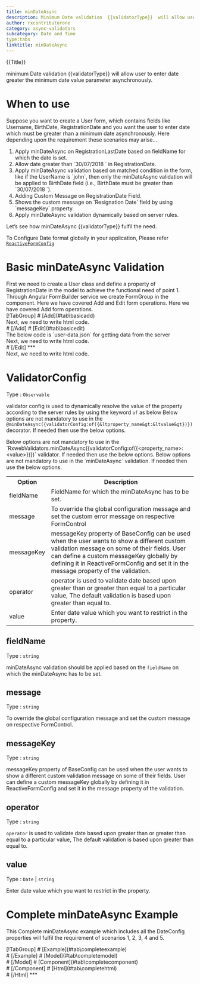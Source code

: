 ```yaml
---
title: minDateAsync  
description: Minimum Date validation  {{validatorType}}  will allow user to enter date greater the minimum date value parameter.
author: rxcontributorone
category: async-validators
subcategory: Date and Time
type:tabs
linktitle: minDateAsync
---
```


<div class="title-bar top_title"><p>{{Title}}</p></div> <div class="title-bar"><p>minimum Date validation  {{validatorType}}  will allow user to enter date greater the minimum date value parameter asynchronously.</p></div>

# When to use
Suppose you want to create a User form, which contains fields like Username, BirthDate, RegistrationDate and you want the user to enter date which must be greater rhan a minimum date asynchronously. Here depending upon the requirement these scenarios may arise...
<ol class='showHideElement'>
  <li>Apply minDateAsync on RegistrationLastDate  based on fieldName for which the date is set.</li> 
	<li>Allow date greater than `30/07/2018 ` in RegistrationDate.</li>
	<li>Apply minDateAsync validation based on matched condition in the form, like if the UserName is `john`, then only the minDateAsync validation will be  applied to BirthDate field (i.e., BirthDate must be greater than `30/07/2018 `).</li>
	<li>Adding Custom Message on RegistrationDate Field.</li>
  <li>Shows the custom message on `Resignation Date` field by using `messageKey` property.</li>
	<data-scope scope="['decorator','validator']">
	<li>Apply minDateAsync validation dynamically based on server rules.</li>
	</data-scope>
</ol>
Let’s see how minDateAsync {{validatorType}} fulfil the need.

To Configure Date format globally in your application, Please refer <a href="/api/reactive-form-config">`ReactiveFormConfig`</a>

# Basic minDateAsync Validation
<data-scope scope="['decorator','template-driven-directives','template-driven-decorators']">
First we need to create a User class and define a property of RegistrationDate in the model to achieve the functional need of point 1.
<div component="app-code" key="minDateAsync-add-model"></div> 
</data-scope>
Through Angular FormBuilder service we create FormGroup in the component.
<data-scope scope="['decorator']">
Here we have covered Add and Edit form operations. 
</data-scope>

<data-scope scope="['validator','template-driven-directives','template-driven-decorators']">
Here we have covered Add form operations. 
</data-scope>

<data-scope scope="['decorator']">
<div component="app-tabs" key="basic-operations"></div>
[!TabGroup]
# [Add](#tab\basicadd)
<div component="app-code" key="minDateAsync-add-component"></div> 
Next, we need to write html code.
<div component="app-code" key="minDateAsync-add-html"></div> 
<div component="app-example-runner" ref-component="app-minDateAsync-add"></div>
# [/Add]
# [Edit](#tab\basicedit)
<div component="app-code" key="minDateAsync-edit-component"></div>
The below code is `user-data.json` for getting data from the server 
<div component="app-code" key="minDateAsync-edit-json"></div> 
Next, we need to write html code.
<div component="app-code" key="minDateAsync-edit-html"></div> 
<div component="app-example-runner" ref-component="app-minDateAsync-edit"></div>
# [/Edit]
***
</data-scope>

<data-scope scope="['validator','template-driven-directives','template-driven-decorators']">
<div component="app-code" key="minDateAsync-add-component"></div> 
Next, we need to write html code.
<div component="app-code" key="minDateAsync-add-html"></div> 
<div component="app-example-runner" ref-component="app-minDateAsync-add"></div>
</data-scope>

# ValidatorConfig
Type : `Observable`

validator config is used to dynamically resolve the value of the property according to the server rules by using the keyword `of` as below 
<data-scope scope="['decorator']">
Below options are not mandatory to use in the `@minDateAsync({validatorConfig:of({&ltproperty_name&gt:&ltvalue&gt})})` decorator. If needed then use the below options.
</data-scope>

<data-scope scope="['validator']">
Below options are not mandatory to use in the `RxwebValidators.minDateAsync({validatorConfig:of({&ltproperty_name&gt:&ltvalue&gt})})` validator. If needed then use the below options.
</data-scope>

<data-scope scope="['template-driven-directives','template-driven-decorators']">
Below options are not mandatory to use in the `minDateAsync` validation. If needed then use the below options.
</data-scope>

<table class="table table-bordered table-striped showHideElement">
<tr><th>Option</th><th>Description</th></tr>
<tr><td><a (click)='scrollTo("#fieldName")' title="fieldName">fieldName</a></td><td>FieldName for which the minDateAsync has to be set.</td></tr>
<tr><td><a (click)='scrollTo("#message")'  title="message">message</a></td><td>To override the global configuration message and set the custom error message on respective FormControl</td></tr>
<tr><td><a (click)='scrollTo("#messageKey")' title="messageKey">messageKey</a></td><td>messageKey property of BaseConfig can be used when the user wants to show a different custom validation message on some of their fields. User can define a custom messageKey globally by defining it in ReactiveFormConfig and set it in the message property of the validation.</td></tr>
<tr><td><a (click)='scrollTo("#operator")' title="operator">operator</a></td><td>operator is used to validate date based upon greater than or greater than equal to a particular value, The default validation is based upon greater than equal to.</td></tr>
<tr><td><a (click)='scrollTo("#value")'  title="value">value</a></td><td>Enter date value which you want to restrict in the property. </td></tr>
</table>


## fieldName
Type :  `string` 

minDateAsync validation should be applied based on the `fieldName` on which the minDateAsync has to be set.

<div component="app-code" key="minDateAsync-fieldNameExample-model"></div> 
<div component="app-example-runner" ref-component="app-minDateAsync-fieldName" title="minDateAsync {{validatorType}} with fieldName" key="fieldName"></div>

## message 
Type :  `string` 

To override the global configuration message and set the custom message on respective FormControl.

<div component="app-code" key="minDateAsync-messageExample-model"></div> 
<div component="app-example-runner" ref-component="app-minDateAsync-message" title="minDateAsync {{validatorType}} with message" key="message"></div>

## messageKey
Type : `string`

messageKey property of BaseConfig can be used when the user wants to show a different custom validation message on some of their fields. User can define a custom messageKey globally by defining it in ReactiveFormConfig and set it in the message property of the validation.

<div component="app-code" key="minDateAsync-messageKeyExample-model"></div> 
<div component="app-example-runner" ref-component="app-minDateAsync-messageKey" title="minDateAsync {{validatorType}} with messageKey" key="messageKey"></div>

## operator
Type :  `string` 

`operator` is used to validate date based upon greater than or greater than equal to a particular value, The default validation is based upon greater than equal to.

<div component="app-code" key="minDateAsync-operatorExample-model"></div> 
<div component="app-example-runner" ref-component="app-minDateAsync-operator" title="minDateAsync {{validatorType}} with operator" key="operator"></div>

## value 
Type :  `Date` | `string`

Enter date value which you want to restrict in the property. 

<div component="app-code" key="minDateAsync-valueExample-model"></div> 
<div component="app-example-runner" ref-component="minDateAsync-value-value" title="minDateAsync {{validatorType}} with value" key="value"></div>

# Complete minDateAsync Example

This Complete minDateAsync example which includes all the DateConfig properties will fulfil the requirement of scenarios 1, 2, 3, 4 and 5.

<div component="app-tabs" key="complete"></div>
[!TabGroup]
# [Example](#tab\completeexample)
<div component="app-example-runner" ref-component="app-minDateAsync-complete"></div>
# [/Example]
<data-scope scope="['decorator','template-driven-directives','template-driven-decorators']">
# [Model](#tab\completemodel)
<div component="app-code" key="minDateAsync-complete-model"></div> 
# [/Model]
</data-scope>
# [Component](#tab\completecomponent)
<div component="app-code" key="minDateAsync-complete-component"></div> 
# [/Component]
# [Html](#tab\completehtml)
<div component="app-code" key="minDateAsync-complete-html"></div> 
# [/Html]
***

